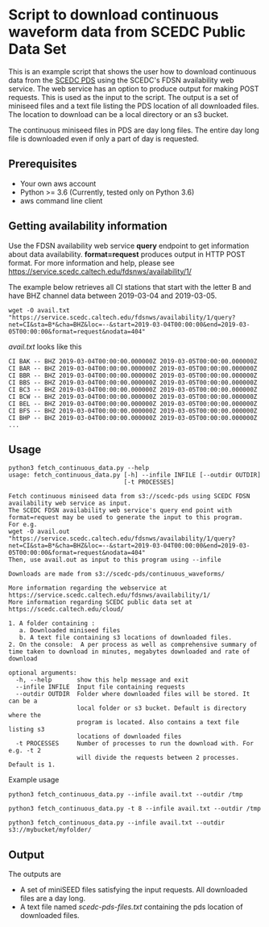 # Script to download continuous waveform data from SCEDC Public Data Set

This is an example script that shows the user how to download continuous data from the [SCEDC PDS](https://scedc.caltech.edu/cloud/) using the SCEDC's FDSN availability web service. The web service has an option to produce output for making POST requests. This is used as the input to the script. The output is a set of miniseed files and a text file listing the PDS location of all downloaded files. The location to download can be a local directory or an s3 bucket. 

The continuous miniseed files in PDS are day long files. The entire day long file is downloaded even if only a part of day is requested.

## Prerequisites
  * Your own aws account
  * Python >= 3.6 (Currently, tested only on Python 3.6)
  * aws command line client

## Getting availability information

Use the FDSN availability web service **query** endpoint to get information about data availability. **format=request** produces output in HTTP POST format. For more information and help, please see https://service.scedc.caltech.edu/fdsnws/availability/1/

The example below retrieves all CI stations that start with the letter B and have BHZ channel data between 2019-03-04 and 2019-03-05.  

``
wget -O avail.txt "https://service.scedc.caltech.edu/fdsnws/availability/1/query?net=CI&sta=B*&cha=BHZ&loc=--&start=2019-03-04T00:00:00&end=2019-03-05T00:00:00&format=request&nodata=404"
``
  
*avail.txt* looks like this
```
CI BAK -- BHZ 2019-03-04T00:00:00.000000Z 2019-03-05T00:00:00.000000Z
CI BAR -- BHZ 2019-03-04T00:00:00.000000Z 2019-03-05T00:00:00.000000Z
CI BBR -- BHZ 2019-03-04T00:00:00.000000Z 2019-03-05T00:00:00.000000Z
CI BBS -- BHZ 2019-03-04T00:00:00.000000Z 2019-03-05T00:00:00.000000Z
CI BC3 -- BHZ 2019-03-04T00:00:00.000000Z 2019-03-05T00:00:00.000000Z
CI BCW -- BHZ 2019-03-04T00:00:00.000000Z 2019-03-05T00:00:00.000000Z
CI BEL -- BHZ 2019-03-04T00:00:00.000000Z 2019-03-05T00:00:00.000000Z
CI BFS -- BHZ 2019-03-04T00:00:00.000000Z 2019-03-05T00:00:00.000000Z
CI BHP -- BHZ 2019-03-04T00:00:00.000000Z 2019-03-05T00:00:00.000000Z
...

```


## Usage  
```
python3 fetch_continuous_data.py --help
usage: fetch_continuous_data.py [-h] --infile INFILE [--outdir OUTDIR]
                                [-t PROCESSES]

Fetch continuous miniseed data from s3://scedc-pds using SCEDC FDSN availability web service as input.
The SCEDC FDSN availability web service's query end point with format=request may be used to generate the input to this program.
For e.g.
wget -O avail.out "https://service.scedc.caltech.edu/fdsnws/availability/1/query?net=CI&sta=B*&cha=BHZ&loc=--&start=2019-03-04T00:00:00&end=2019-03-05T00:00:00&format=request&nodata=404"
Then, use avail.out as input to this program using --infile

Downloads are made from s3://scedc-pds/continuous_waveforms/

More information regarding the webservice at https://service.scedc.caltech.edu/fdsnws/availability/1/
More information regarding SCEDC public data set at https://scedc.caltech.edu/cloud/

1. A folder containing : 
   a. Downloaded miniseed files 
   b. A text file containing s3 locations of downloaded files.
2. On the console:  A per process as well as comprehensive summary of time taken to download in minutes, megabytes downloaded and rate of download

optional arguments:
  -h, --help       show this help message and exit
  --infile INFILE  Input file containing requests
  --outdir OUTDIR  Folder where downloaded files will be stored. It can be a
                   local folder or s3 bucket. Default is directory where the
                   program is located. Also contains a text file listing s3
                   locations of downloaded files
  -t PROCESSES     Number of processes to run the download with. For e.g. -t 2
                   will divide the requests between 2 processes. Default is 1.
```
  
Example usage  

```
python3 fetch_continuous_data.py --infile avail.txt --outdir /tmp  

python3 fetch_continuous_data.py -t 8 --infile avail.txt --outdir /tmp  

python3 fetch_continuous_data.py --infile avail.txt --outdir s3://mybucket/myfolder/
```
  
## Output  

The outputs are  
  * A set of miniSEED files satisfying the input requests. All downloaded files are a day long.
  * A text file named *scedc-pds-files.txt* containing the pds location of downloaded files.
  
  

 




